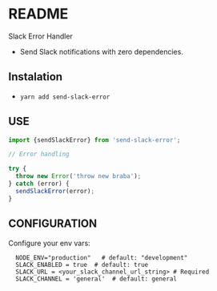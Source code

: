 # README

Slack Error Handler

- Send Slack notifications with zero dependencies.

## Instalation

- `yarn add send-slack-error`

## USE

```javascript
import {sendSlackError} from 'send-slack-error';

// Error handling

try {
  throw new Error('throw new braba');
} catch (error) {
  sendSlackError(error);
}
```

## CONFIGURATION

Configure your env vars:

```env
  NODE_ENV="production"   # default: "development"
  SLACK_ENABLED = true  # default: true
  SLACK_URL = <your_slack_channel_url_string> # Required
  SLACK_CHANNEL = 'general'  # default: general
```
